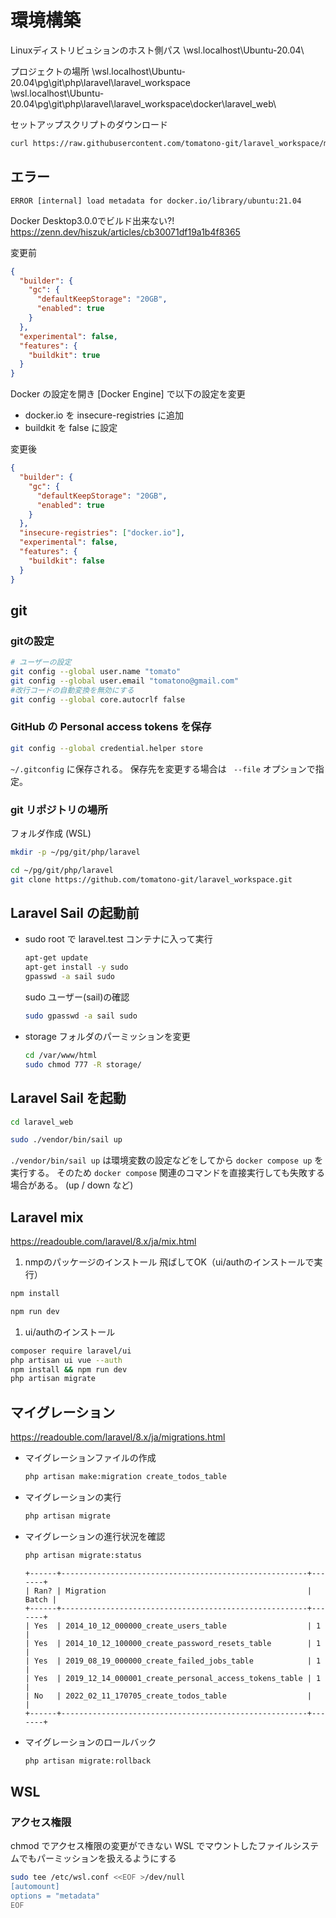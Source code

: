 # 環境構築

Linuxディストリビュションのホスト側パス
\\wsl.localhost\Ubuntu-20.04\

プロジェクトの場所
\\wsl.localhost\Ubuntu-20.04\pg\git\php\laravel\laravel_workspace\
\\wsl.localhost\Ubuntu-20.04\pg\git\php\laravel\laravel_workspace\docker\laravel_web\

セットアップスクリプトのダウンロード

```bash
curl https://raw.githubusercontent.com/tomatono-git/laravel_workspace/master/scripts/setup/setup.sh > setup.sh && chmod u+x ./setup.sh
```

## エラー

```log
ERROR [internal] load metadata for docker.io/library/ubuntu:21.04
```

Docker Desktop3.0.0でビルド出来ない?!
<https://zenn.dev/hiszuk/articles/cb30071df19a1b4f8365>

変更前

```json
{
  "builder": {
    "gc": {
      "defaultKeepStorage": "20GB",
      "enabled": true
    }
  },
  "experimental": false,
  "features": {
    "buildkit": true
  }
}
```

Docker の設定を開き [Docker Engine] で以下の設定を変更
- docker.io を insecure-registries に追加
- buildkit を false に設定

変更後

```json
{
  "builder": {
    "gc": {
      "defaultKeepStorage": "20GB",
      "enabled": true
    }
  },
  "insecure-registries": ["docker.io"],
  "experimental": false,
  "features": {
    "buildkit": false
  }
}
```

## git

### gitの設定

```bash
# ユーザーの設定
git config --global user.name "tomato"
git config --global user.email "tomatono@gmail.com"
#改行コードの自動変換を無効にする
git config --global core.autocrlf false
```

### GitHub の Personal access tokens を保存

```bash
git config --global credential.helper store
```

`~/.gitconfig` に保存される。
保存先を変更する場合は ` --file` オプションで指定。

### git リポジトリの場所

フォルダ作成 (WSL)

```bash
mkdir -p ~/pg/git/php/laravel
```

```bash
cd ~/pg/git/php/laravel
git clone https://github.com/tomatono-git/laravel_workspace.git
```

## Laravel Sail の起動前

- sudo
  root で laravel.test コンテナに入って実行

  ```bash
  apt-get update
  apt-get install -y sudo
  gpasswd -a sail sudo
  ```

  sudo ユーザー(sail)の確認

  ```bash
  sudo gpasswd -a sail sudo
  ```

- storage フォルダのパーミッションを変更

  ```bash
  cd /var/www/html
  sudo chmod 777 -R storage/
  ```

## Laravel Sail を起動

```bash
cd laravel_web

sudo ./vendor/bin/sail up
```

`./vendor/bin/sail up` は環境変数の設定などをしてから `docker compose up` を実行する。
そのため `docker compose` 関連のコマンドを直接実行しても失敗する場合がある。
(up / down など)

## Laravel mix

<https://readouble.com/laravel/8.x/ja/mix.html>

1. nmpのパッケージのインストール
  飛ばしてOK（ui/authのインストールで実行）

  ```bash
  npm install
  ```
 <!-- 
  ```bash
  npm ci
  ```
-->
<!-- 
  ```bash
  yarn install
  ```
-->

  ```bash
  npm run dev
  ```

1. ui/authのインストール

  ```bash
  composer require laravel/ui
  php artisan ui vue --auth
  npm install && npm run dev
  php artisan migrate
  ```

## マイグレーション

<https://readouble.com/laravel/8.x/ja/migrations.html>

- マイグレーションファイルの作成

  ```bash
  php artisan make:migration create_todos_table
  ```

- マイグレーションの実行

  ```bash
  php artisan migrate
  ```

- マイグレーションの進行状況を確認

  ```bash
  php artisan migrate:status
  ```

  ```console
  +------+-------------------------------------------------------+-------+
  | Ran? | Migration                                             | Batch |
  +------+-------------------------------------------------------+-------+
  | Yes  | 2014_10_12_000000_create_users_table                  | 1     |
  | Yes  | 2014_10_12_100000_create_password_resets_table        | 1     |
  | Yes  | 2019_08_19_000000_create_failed_jobs_table            | 1     |
  | Yes  | 2019_12_14_000001_create_personal_access_tokens_table | 1     |
  | No   | 2022_02_11_170705_create_todos_table                  |       |
  +------+-------------------------------------------------------+-------+
  ```

- マイグレーションのロールバック

  ```bash
  php artisan migrate:rollback
  ```

## WSL

### アクセス権限

chmod でアクセス権限の変更ができない
WSL でマウントしたファイルシステムでもパーミッションを扱えるようにする

```bash
sudo tee /etc/wsl.conf <<EOF >/dev/null
[automount]
options = "metadata"
EOF
```
